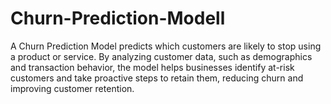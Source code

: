 # Churn-Prediction-Modell
A Churn Prediction Model predicts which customers are likely to stop using a product or service. By analyzing customer data, such as demographics and transaction behavior, the model helps businesses identify at-risk customers and take proactive steps to retain them, reducing churn and improving customer retention.
